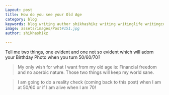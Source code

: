 ```yaml
---
Layout: post
title: How do you see your Old Age
category: blog
keywords: blog writing author shikhashikz writing writinglife writingcommunity dailyblogpost dailyblogpostchallenge 
image: assets/images/Post#151.jpg
author: shikhashikz

---
```


Tell me two things, one evident and one not so evident which will adorn your Birthday Photo when you turn 50/60/70?

>My only wish for what I want from my old age is: Financial freedom and no acerbic nature. Those two things will keep my world sane. 
>

>I am going to do a reality check (coming back to this post) when I am at 50/60 or if I am alive when I am 70!
